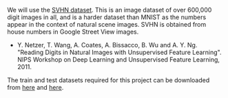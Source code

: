 We will use the [SVHN dataset](http://ufldl.stanford.edu/housenumbers/). This is an image dataset of over 600,000 digit images in all, and is a harder dataset than MNIST as the numbers appear in the context of natural scene images. SVHN is obtained from house numbers in Google Street View images.

* Y. Netzer, T. Wang, A. Coates, A. Bissacco, B. Wu and A. Y. Ng. "Reading Digits in Natural Images with Unsupervised Feature Learning". NIPS Workshop on Deep Learning and Unsupervised Feature Learning, 2011.

The train and test datasets required for this project can be downloaded from [here](http://ufldl.stanford.edu/housenumbers/train.tar.gz) and [here](http://ufldl.stanford.edu/housenumbers/test.tar.gz).
